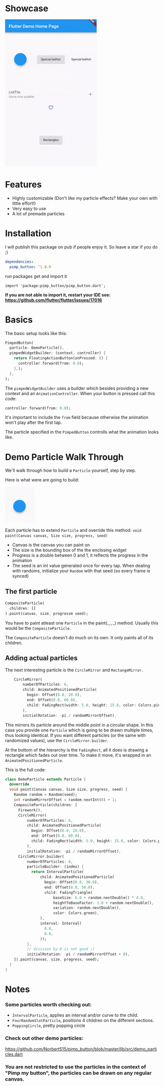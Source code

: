 # Showcase
![pimp_button-showcase](media/pimp_my_gif.gif "pimp_button-showcase")

# Features

- Highly customizable (Don't like my particle effects? Make your own with little effort!)
- Very easy to use
- A lot of premade particles

# Installation

I will publish this package on pub if people enjoy it. So leave a star if you do ;)

```yaml
dependencies:
  pimp_button: ^1.0.0
```
run packages get and import it
```
import 'package:pimp_button/pimp_button.dart';
```
**If you are not able to import it, restart your IDE see: https://github.com/flutter/flutter/issues/17016**

# Basics

The basic setup looks like this:

```dart
PimpedButton(
  particle: DemoParticle(),
  pimpedWidgetBuilder: (context, controller) {
    return FloatingActionButton(onPressed: () {
      controller.forward(from: 0.0);
    },);
  },
);
```
The `pimpedWidgetBuilder` uses a builder which besides providing a new context and an `AnimationController`.
When your button is pressed call this code:

```dart
controller.forward(from: 0.0);
```
It's important to include the `from` field because otherwise the animation won't play after the first tap.

The particle specified in the `PimpedButton` controlls what the animation looks like.

# Demo Particle Walk Through

We'll walk through how to build a `Particle` yourself, step by step. 

Here is what were are going to build:

![fab](media/fab.gif "fab")


Each particle has to extend `Particle` and override this method:
`void paint(Canvas canvas, Size size, progress, seed)`
- Canvas is the canvas you can paint on
- The size is the bounding box of the the enclosing widget
- Progress is a double between 0 and 1, it reflects the progress in the animation
- The seed is an int value generated once for every tap. When dealing with randoms, initialize your
`Random` with that seed (so every frame is synced)

## The first particle
```dart
CompositeParticle(
  children: []
).paint(canvas, size, progressm seed);
```
You have to paint atleast one `Particle` in the paint(.,.,.,) method. Usually this would be the `CompositeParticle`.

The `CompositeParticle` doesn't do much on its own. It only paints all of its children.


## Adding actual particles

The next interesting particle is the `CircleMirror` and `RectangeMirror`.

```dart
    CircleMirror(
        numberOfParticles: 6,
        child: AnimatedPositionedParticle(
          begin: Offset(0.0, 20.0),
          end: Offset(0.0, 60.0),
          child: FadingRect(width: 5.0, height: 15.0, color: Colors.pink),
        ),
        initialRotation: -pi / randomMirrorOffset),
```
This mirrors its particle around the middle point in a circular shape.
In this case you provide one `Particle` which is going to be drawn multiple times, thus looking
identical. If you want different particles (or the same with randomized values), use the `CircleMirror.builder`.

At the bottom of the hierarchy is the `FadingRect`, all it does is drawing a rectangle which fades out over time. 
To make it move, it's wrapped in an `AnimatedPositionedParticle`.

This is the full code:
```dart
class DemoParticle extends Particle {
  @override
  void paint(Canvas canvas, Size size, progress, seed) {
    Random random = Random(seed);
    int randomMirrorOffset = random.nextInt(8) + 1;
    CompositeParticle(children: [
      Firework(),
      CircleMirror(
          numberOfParticles: 6,
          child: AnimatedPositionedParticle(
            begin: Offset(0.0, 20.0),
            end: Offset(0.0, 60.0),
            child: FadingRect(width: 5.0, height: 15.0, color: Colors.pink),
          ),
          initialRotation: -pi / randomMirrorOffset),
      CircleMirror.builder(
          numberOfParticles: 6,
          particleBuilder: (index) {
            return IntervalParticle(
                child: AnimatedPositionedParticle(
                  begin: Offset(0.0, 30.0),
                  end: Offset(0.0, 50.0),
                  child: FadingTriangle(
                      baseSize: 6.0 + random.nextDouble() * 4.0,
                      heightToBaseFactor: 1.0 + random.nextDouble(),
                      variation: random.nextDouble(),
                      color: Colors.green),
                ),
                interval: Interval(
                  0.0,
                  0.8,
                ));
          },
          // division by 0 is not good ;)
          initialRotation: -pi / randomMirrorOffset + 8),
    ]).paint(canvas, size, progress, seed);
  }
}
```


# Notes

### Some particles worth checking out:
- `IntervalParticle`, applies an interval and/or curve to the child.
- `FourRandomSlotParticle`, positions 4 children on the different sections.
- `PoppingCircle`, pretty popping circle

### Check out other demo particles:
https://github.com/Norbert515/pimp_button/blob/master/lib/src/demo_particles.dart

### You are not restricted to use the particles in the context of "Pimp my button", the particles can be drawn on any regular canvas.



